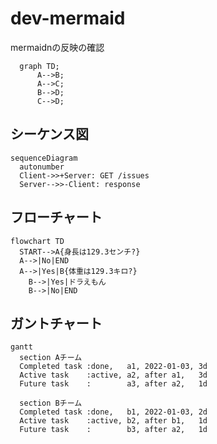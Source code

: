 # dev-mermaid

mermaidnの反映の確認

```mermaid
  graph TD;
      A-->B;
      A-->C;
      B-->D;
      C-->D;
```


## シーケンス図

```mermaid
sequenceDiagram
  autonumber
  Client->>+Server: GET /issues
  Server-->>-Client: response
```



## フローチャート

```mermaid
flowchart TD
  START-->A{身長は129.3センチ?}
  A-->|No|END
  A-->|Yes|B{体重は129.3キロ?}
    B-->|Yes|ドラえもん
    B-->|No|END
```


## ガントチャート

```mermaid
gantt
  section Aチーム
  Completed task :done,   a1, 2022-01-03, 3d
  Active task    :active, a2, after a1,   3d
  Future task    :        a3, after a2,   1d

  section Bチーム
  Completed task :done,   b1, 2022-01-03, 2d
  Active task    :active, b2, after b1,   1d
  Future task    :        b3, after a2,   1d
  
```

